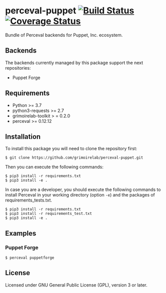 # perceval-puppet [![Build Status](https://github.com/chaoss/grimoirelab-perceval-puppet/workflows/build/badge.svg)](https://github.com/chaoss/grimoirelab-perceval-puppet/actions?query=workflow:build+branch:master+event:push) [![Coverage Status](https://img.shields.io/coveralls/chaoss/grimoirelab-perceval-puppet.svg)](https://coveralls.io/r/chaoss/grimoirelab-perceval-puppet?branch=master)

Bundle of Perceval backends for Puppet, Inc. ecosystem.

## Backends

The backends currently managed by this package support the next repositories:

* Puppet Forge

## Requirements

* Python >= 3.7
* python3-requests >= 2.7
* grimoirelab-toolkit > = 0.2.0
* perceval >= 0.12.12

## Installation

To install this package you will need to clone the repository first:

```
$ git clone https://github.com/grimoirelab/perceval-puppet.git
```

Then you can execute the following commands:
```
$ pip3 install -r requirements.txt
$ pip3 install -e .
```

In case you are a developer, you should execute the following commands to install Perceval in your working directory (option `-e`) and the packages of requirements_tests.txt.
```
$ pip3 install -r requirements.txt
$ pip3 install -r requirements_test.txt
$ pip3 install -e .
```

## Examples

### Puppet Forge

```
$ perceval puppetforge
```

## License

Licensed under GNU General Public License (GPL), version 3 or later.
